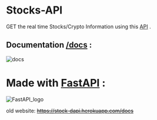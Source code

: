 # Stocks-API

GET the real time Stocks/Crypto Information using this [API](https://ykmofv.deta.dev/) .


## Documentation [/docs](https://ykmofv.deta.dev/docs) :

![docs](https://user-images.githubusercontent.com/68897241/200111858-241eb9b4-0380-41c8-876c-f0dbf929ad2a.png)

# Made with [FastAPI](https://fastapi.tiangolo.com/) :

![FastAPI_logo](https://user-images.githubusercontent.com/68897241/192091105-9411e961-6e57-484a-951d-865224450fbe.png)

old website: ~~https://stock-dapi.herokuapp.com/docs~~


